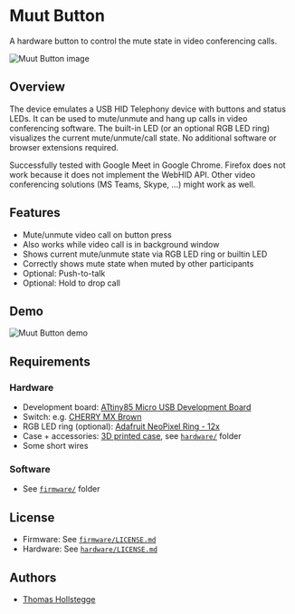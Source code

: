 # Muut Button

A hardware button to control the mute state in video conferencing calls.

![Muut Button image](images/red.jpg)

## Overview

The device emulates a USB HID Telephony device with buttons and status LEDs. It can be used to mute/unmute and hang up calls in video conferencing software. The built-in LED (or an optional RGB LED ring) visualizes the current mute/unmute/call state. No additional software or browser extensions required.

Successfully tested with Google Meet in Google Chrome. Firefox does not work because it does not implement the WebHID API. Other video conferencing solutions (MS Teams, Skype, ...) might work as well.

## Features

* Mute/unmute video call on button press
* Also works while video call is in background window
* Shows current mute/unmute state via RGB LED ring or builtin LED
* Correctly shows mute state when muted by other participants
* Optional: Push-to-talk
* Optional: Hold to drop call

## Demo

![Muut Button demo](images/demo.gif)

## Requirements

### Hardware

* Development board: [ATtiny85 Micro USB Development Board](https://www.aliexpress.com/item/3256805913780170.html)
* Switch: e.g. [CHERRY MX Brown](https://www.cherrymx.de/cherry-mx/mx-original/mx-brown.html)
* RGB LED ring (optional): [Adafruit NeoPixel Ring - 12x](https://www.adafruit.com/product/1643)
* Case + accessories: [3D printed case](hardware/), see [`hardware/`](hardware/) folder
* Some short wires

### Software

* See [`firmware/`](firmware/) folder

## License

* Firmware: See [`firmware/LICENSE.md`](firmware/LICENSE.md)
* Hardware: See [`hardware/LICENSE.md`](hardware/LICENSE.md)

## Authors

* [Thomas Hollstegge](https://github.com/Tho85)
